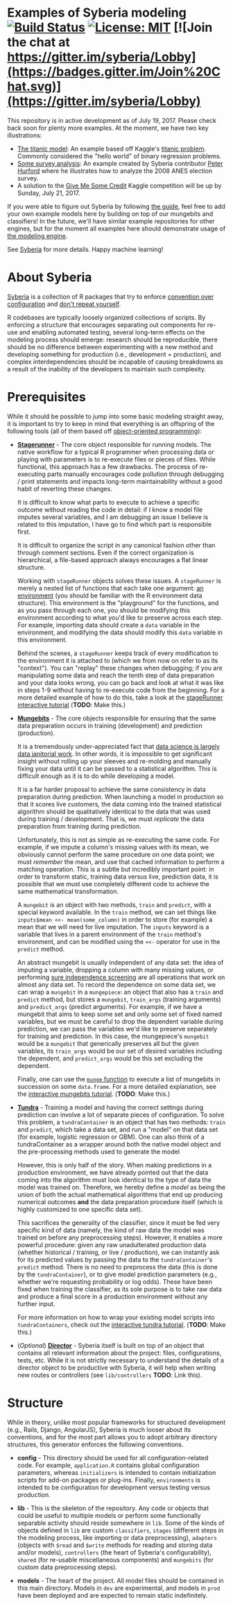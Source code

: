# Examples of Syberia modeling [![Build Status](https://travis-ci.org/syberia/syberia.svg?branch=master)](https://travis-ci.org/syberia/syberia) [![License: MIT](https://img.shields.io/badge/License-MIT-yellow.svg)](https://github.com/syberia/syberia/blob/master/LICENSE) [![Join the chat at https://gitter.im/syberia/Lobby](https://badges.gitter.im/Join%20Chat.svg)](https://gitter.im/syberia/Lobby) 

This repository is in active development as of July 19, 2017. Please check
back soon for plenty more examples. At the moment, we have two key illustrations:

* [The titanic model](models/dev/titanic): An example based off Kaggle's
  [titanic problem](https://www.kaggle.com/c/titanic). Commonly considered
  the "hello world" of binary regression problems.
* [Some survey analysis](models/dev/survey): An example created by 
  Syberia contributor [Peter Hurford](https://github.com/peterhurford) where
  he illustrates how to analyze the 2008 ANES election survey.
* A solution to the [Give Me Some Credit](https://www.kaggle.com/c/GiveMeSomeCredit)
  Kaggle competition will be up by Sunday, July 21, 2017.

If you were able to figure out Syberia by following [the guide](https://syberia.io/docs),
feel free to add your own example models here by building on top of our
mungebits and classifiers! In the future, we'll have similar example repositories
for other engines, but for the moment all examples here should demonstrate
usage of [the modeling engine](https://github.com/syberia/modeling.sy).

See [Syberia](https://github.com/syberia/syberia) for more details. 
Happy machine learning!

# About Syberia

[Syberia](http://github.com/syberia/syberia) is a collection
of R packages that try to enforce [convention over configuration](http://en.wikipedia.org/wiki/Convention_over_configuration)
and [don't repeat yourself](http://en.wikipedia.org/wiki/Don't_repeat_yourself).

R codebases are typically loosely organized collections of scripts. By enforcing a structure that
encourages separating out components for re-use and enabling automated testing,
several long-term effects on the modeling process should emerge: research should be
reproducible, there should be no difference between experimenting with a new method
and developing something for production (i.e., development = production), and
complex interdependencies should be incapable of causing breakdowns as a result of
the inability of the developers to maintain such complexity.

Prerequisites
=========

While it should be possible to jump into some basic modeling straight away, it is important
to try to keep in mind that everything is an offspring of the following tools (all of them
based off [object-oriented programming](http://adv-r.had.co.nz/OO-essentials.html)):

  * **[Stagerunner](http://github.com/syberia/stagerunner)** - The core object responsible
    for running models. The native workflow for a typical R programmer when processing data
    or playing with parameters is to re-execute files or pieces of files. While functional,
    this approach has a few drawbacks. The process of re-executing parts manually encourages
    code pollution through debugging / print statements and impacts long-term maintainability
    without a good habit of reverting these changes.

    It is difficult to know what parts to execute to achieve a specific outcome without
    reading the code in detail: if I know a model file imputes several variables, and I am
    debugging an issue I believe is related to this imputation, I have go to find which
    part is responsible first.

    It is difficult to organize the script in any canonical fashion other than through
    comment sections. Even if the correct organization is hierarchical, a file-based
    approach always encourages a flat linear structure.

    Working with `stageRunner` objects solves these issues. A `stageRunner` is merely a
    nested list of functions that each take one argument: [an environment](http://adv-r.had.co.nz/Environments.html)
    (you should be familiar with the R environment data structure). This environment
    is the "playground" for the functions, and as you pass through each one, you should
    be modifying this environment according to what you'd like to preserve across each
    step. For example, importing data should create a `data` variable in the environment,
    and modifying the data should modify this `data` variable in this environment.

    Behind the scenes, a `stageRunner` keeps track of every modification to the
    environment it is attached to (which we from now on refer to as its "context").
    You can "replay" these changes when debugging; if you are manipulating some data and reach
    the tenth step of data preparation and your data looks wrong, you can go back and
    look at what it was like in steps 1-9 without having to re-execute code from
    the beginning. For a more detailed example of how to do this,
    take a look at the [stageRunner interactive tutorial](http://en.wikipedia.org/wiki/Vaporware)
    (**TODO**: Make this.)

  * **[Mungebits](http://github.com/syberia/mungebits2)** - The core objects responsible for
    ensuring that the same data preparation occurs in training (development) and prediction
    (production).

    It is a tremendously under-appreciated fact that [data science is largely data janitorial
    work](http://www.nytimes.com/2014/08/18/technology/for-big-data-scientists-hurdle-to-insights-is-janitor-work.html).
    In other words, it is impossible to get significant insight without rolling up your
    sleeves and re-molding and manually fixing your data until it can be passed to a statistical
    algorithm. This is difficult enough as it is to do while developing a model.

    It is a far harder proposal to achieve the same consistency in data preparation during
    prediction. When launching a model in production so that it scores live customers,
    the data coming into the trained statistical algorithm should be qualitatively identical
    to the data that was used during training / development. That is, we must *replicate*
    the data preparation from training during prediction.

    Unfortunately, this is not as simple as re-executing the same code. For example, if we
    impute a column's missing values with its mean, we obviously cannot perform the
    same procedure on one data point; we must *remember* the mean, and use that cached
    information to perform a matching operation. This is a subtle but incredibly important
    point: in order to transform static, training data versus live, prediction data,
    it is possible that we must use completely different code to achieve the same mathematical
    transformation.

    A `mungebit` is an object with two methods, `train` and `predict`, with a special keyword
    available. In the `train` method, we can set things like `inputs$mean <<- mean(some_column)`
    in order to store (for example) a mean that we will need for live imputation. The `inputs`
    keyword is a variable that lives in a parent environment of the `train` method's
    environment, and can be modified using the `<<-` operator for use in the `predict`
    method.

    An abstract mungebit is usually independent of any data set: the idea of imputing a variable,
    dropping a column with many missing values, or performing [sure independence screening](http://onlinelibrary.wiley.com/store/10.1111/j.1467-9868.2008.00674.x/asset/j.1467-9868.2008.00674.x.pdf;jsessionid=978642E589014AA154A21BE2CE854D22.f01t01?v=1&t=i04x8nfw&s=8a5207bd8384e1ebe65fbd845f639d749b02cabc)
    are all operations that work on almost any data set. To record the dependence on some data
    set, we can wrap a `mungebit` in a `mungepiece`: an object that also has a `train` and
    `predict` method, but stores a `mungebit`, `train_args` (training arguments) and
    `predict_args` (predict arguments). For example, if we have a mungebit that aims to
    keep some set and only some set of fixed named variables, but we must be careful to
    drop the dependent variable during prediction, we can pass the variables we'd like to
    preserve separately for training and prediction. In this case, the mungepiece's `mungebit`
    would be a `mungebit` that generically preserves all but the given variables, its
    `train_args` would be our set of desired variables including the dependent, and `predict_args`
    would be this set excluding the dependent.

    Finally, one can use the [`munge` function](https://github.com/syberia/mungebits2/blob/master/R/munge.r) to execute a list of mungebits in succession
    on some `data.frame`. For a more detailed explanation, see the [interactive
    mungebits tutorial](http://en.wikipedia.org/wiki/Vaporware). (**TODO**: Make this.)

  * **[Tundra](http://github.com/syberia/tundra)** - Training a model and having the correct
    settings during prediction can involve a lot of separate pieces of configuration.
    To solve this problem, a `tundraContainer` is an object that has two methods:
    `train` and `predict`, which take a data set, and run a "model" on that data
    set (for example, logistic regression or GBM). One can also think of a tundraContainer as
    a wrapper around both the native model object and the pre-processing methods used to generate the model

    However, this is only half of the story. When making predictions in a production
    environment, we have already pointed out that the data coming into the algorithm
    must look identical to the type of data the model was trained on. Therefore,
    we hereby define a *model* as being the union of both the actual mathematical
    algorithms that end up producing numerical outcomes **and** the data preparation
    procedure itself (which is highly customized to one specific data set).

    This sacrifices the generality of the classifier, since it must be fed very
    specific kind of data (namely, the kind of raw data the model was trained on
    before any preprocessing steps). However, it enables a more powerful procedure:
    given any raw unadulterated production data (whether historical / training, or
    live / production), we can instantly ask for its predicted values by passing
    the data to the `tundraContainer`'s `predict` method. There is no need to
    preprocess the data (this is done by the `tundraContainer`), or to give model
    prediction parameters (e.g., whether we're requesting probability or log odds).
    These have been fixed when training the classifier, as its sole purpose is to
    take raw data and produce a final score in a production environment without any
    further input.

    For more information on how to wrap your existing model scripts into `tundraContainers`,
    check out the [interactive tundra tutorial](http://en.wikipedia.org/wiki/Vaporware).
    (**TODO**: Make this.)

  * (*Optional*) **[Director](http://github.com/syberia/director)** - Syberia itself
    is built on top of an object that contains all relevant information about the project:
    files, configurations, tests, etc. While it is not strictly necessary to understand
    the details of a director object to be productive with Syberia, it will help when
    writing new routes or controllers (see `lib/controllers` **TODO**: Link this).

Structure
========

While in theory, unlike most popular frameworks for structured development (e.g., Rails, Django, AngularJS),
Syberia is much looser about its conventions, and for the most part allows you to adopt
arbitrary directory structures, this generator enforces the following conventions.

  * **config** - This directory should be used for all configuration-related code. For example,
    `application.R` contains global configuration parameters, whereas `initializers`
    is intended to contain initialization scripts for add-on packages or plug-ins. Finally,
    `environments` is intended to be configuration for development versus testing versus production.

  * **lib** - This is the skeleton of the repository. Any code or objects that could be
    useful to multiple models or perform some functionally separable activity should reside
    somewhere in `lib`. Some of the kinds of objects defined in `lib` are custom `classifiers`,
    `stages` (different steps in the modeling process, like importing or data preprocessing),
    `adapters` (objects with `$read` and `$write` methods for reading and storing data and/or
    models), `controllers` (the heart of Syberia's configurability), `shared` (for re-usable
    miscellaneous components) and `mungebits` (for custom data preprocessing steps).

  * **models** - The heart of the project. All model files should be contained in this
    main directory. Models in `dev` are experimental, and models in `prod` have been
    deployed and are expected to remain static indefinitely.
